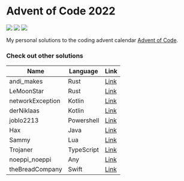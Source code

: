 # Advent of Code 2022

![](https://img.shields.io/badge/Language-Kotlin-orange) ![](https://img.shields.io/badge/days%20completed-13-green) ![](https://img.shields.io/badge/stars%20⭐-26-yellow)

My personal solutions to the coding advent calendar [Advent of Code](https://adventofcode.com/).

### Check out other solutions

| Name             | Language   | Link                                                          |
| ---------------- | ---------- | ------------------------------------------------------------- |
| andi_makes       | Rust       | [Link](https://git.schmarrn.dev/andi/aoc2022/)                |
| LeMoonStar       | Rust       | [Link](https://github.com/LeMoonStar/AoC22)                   |
| networkException | Kotlin     | [Link](https://github.com/networkException/AdventOfCode)      |
| derNiklaas       | Kotlin     | [Link](https://github.com/derNiklaas/Advent-Of-Code-2022)     |
| joblo2213        | Powershell | [Link](https://github.com/J0B10/AdventOfCode2022)             |
| Hax              | Java       | [Link](https://github.com/Schlauer-Hax/advent-of-code)        |
| Sammy            | Lua        | [Link](https://github.com/1Turtle/AdventOfCode)               |
| Trojaner         | TypeScript | [Link](https://github.com/TrojanerHD/AdventofCode2022)        |
| noeppi_noeppi    | Any        | [Link](https://github.com/noeppi-noeppi/aoc/tree/master/2022) |
| theBreadCompany  | Swift      | [Link](https://github.com/theBreadCompany/AdventOfCode)       |

